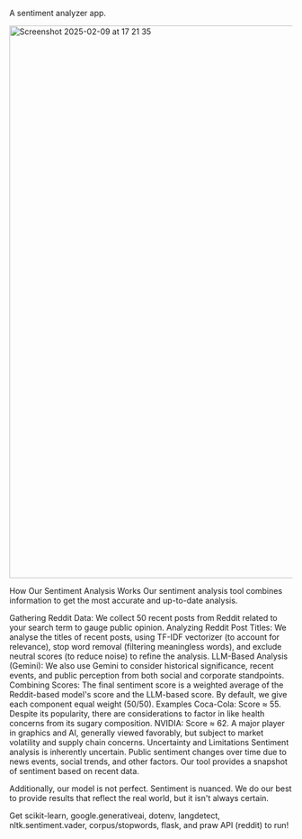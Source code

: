 A sentiment analyzer app. 


<img width="981" alt="Screenshot 2025-02-09 at 17 21 35" src="https://github.com/user-attachments/assets/3ef9a1e7-0f26-48a9-abc4-a04fc3772cd3" />

How Our Sentiment Analysis Works
Our sentiment analysis tool combines information to get the most accurate and up-to-date analysis.

Gathering Reddit Data: We collect 50 recent posts from Reddit related to your search term to gauge public opinion.
Analyzing Reddit Post Titles: We analyse the titles of recent posts, using TF-IDF vectorizer (to account for relevance), stop word removal (filtering meaningless words), and exclude neutral scores (to reduce noise) to refine the analysis.
LLM-Based Analysis (Gemini): We also use Gemini to consider historical significance, recent events, and public perception from both social and corporate standpoints.
Combining Scores: The final sentiment score is a weighted average of the Reddit-based model's score and the LLM-based score. By default, we give each component equal weight (50/50).
Examples
Coca-Cola: Score ≈ 55. Despite its popularity, there are considerations to factor in like health concerns from its sugary composition.
NVIDIA: Score ≈ 62. A major player in graphics and AI, generally viewed favorably, but subject to market volatility and supply chain concerns.
Uncertainty and Limitations
Sentiment analysis is inherently uncertain. Public sentiment changes over time due to news events, social trends, and other factors. Our tool provides a snapshot of sentiment based on recent data.

Additionally, our model is not perfect. Sentiment is nuanced. We do our best to provide results that reflect the real world, but it isn't always certain.

Get scikit-learn, google.generativeai, dotenv, langdetect, nltk.sentiment.vader, corpus/stopwords, flask, and praw API (reddit) to run!

